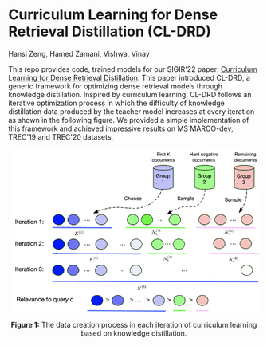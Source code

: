 # Curriculum Learning for Dense Retrieval Distillation (CL-DRD)
Hansi Zeng, Hamed Zamani, Vishwa, Vinay

This repo provides code, trained models for our SIGIR'22 paper: [Curriculum Learning for Dense Retrieval Distillation](https://hansizeng.github.io/). 
This paper introduced CL-DRD, a generic framework for optimizing dense retrieval models through knowledge distillation. Inspired by curriculum learning, CL-DRD follows an iterative optimization process in which the difficulty of knowledge distillation data produced by the teacher model increases at every iteration as shown in the following figure. We provided a simple implementation of this framework and achieved impressive results on MS MARCO-dev, TREC'19 and TREC'20 datasets. 

<p align="center">
  <img align="center" src="https://github.com/HansiZeng/CL-DRD/blob/main/CL-DRD%20figure.png" width="500" />
</p>
<p align="center">
  <b>Figure 1:</b> The data creation process in each iteration of curriculum learning based on knowledge distillation.
</p>

